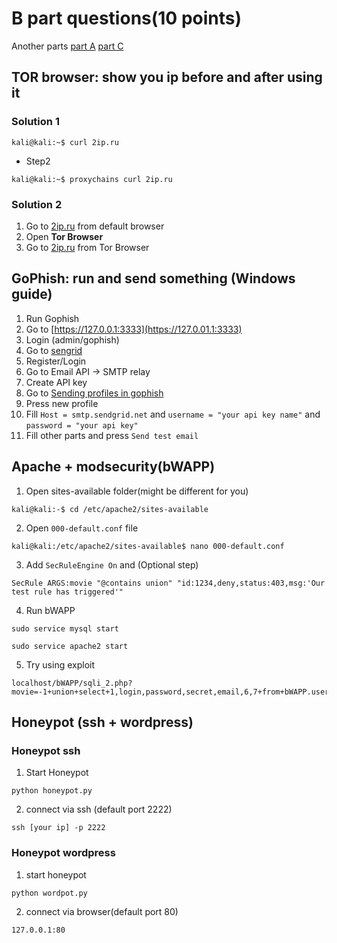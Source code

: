# B part questions(10 points)
Another parts [part A](part2.md) [part C](part4.md)
 ## TOR browser: show you ip before and after using it
 ### Solution 1
 ```
 kali@kali:~$ curl 2ip.ru
 ```
 - Step2
 ```
 kali@kali:~$ proxychains curl 2ip.ru
 ```
 ### Solution 2
 1. Go to [2ip.ru](https://2ip.ru) from default browser
 2. Open **Tor Browser**
 3. Go to [2ip.ru](https://2ip.ru) from Tor Browser
 
 
 ## GoPhish: run and send something (Windows guide)
 1. Run Gophish
 2. Go to [https://127.0.0.1:3333](https://127.0.01.1:3333)
 3. Login (admin/gophish)
 4. Go to [sengrid](https://sendgrid.com)
 5. Register/Login
 6. Go to Email API -> SMTP relay
 7. Create API key
 8. Go to [Sending profiles in gophish](https://127.0.0.1:3333/sending_profiles)
 9. Press new profile
 10. Fill `Host = smtp.sendgrid.net` and `username = "your api key name"` and `password = "your api key"`
 11. Fill other parts and press `Send test email`
 
 
 ## Apache + modsecurity(bWAPP)
 1. Open sites-available folder(might be different for you)
 ```
 kali@kali:-$ cd /etc/apache2/sites-available
 ```
 2. Open `000-default.conf` file
 ```
 kali@kali:/etc/apache2/sites-available$ nano 000-default.conf
 ```
 3. Add `SecRuleEngine On` and (Optional step)
 ```
 SecRule ARGS:movie "@contains union" "id:1234,deny,status:403,msg:'Our test rule has triggered'"
 ```
 4. Run bWAPP 
 ```
 sudo service mysql start
 ``` 
 ```
 sudo service apache2 start
 ```
 5. Try using exploit 
 ```
 localhost/bWAPP/sqli_2.php?movie=-1+union+select+1,login,password,secret,email,6,7+from+bWAPP.users+order%20by%204+desc+&action=go
 ```
 
 ## Honeypot (ssh + wordpress)
 ### Honeypot ssh
 1. Start Honeypot
 ```
 python honeypot.py
 ```
 2. connect via ssh (default port 2222)
 ```
 ssh [your ip] -p 2222
 ```
 ### Honeypot wordpress
 1. start honeypot
 ```
 python wordpot.py
 ```
 2. connect via browser(default port 80)
 ```
 127.0.0.1:80
 ```
